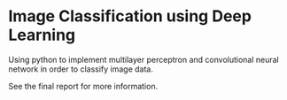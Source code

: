 # Image Classification using Deep Learning
Using python to implement multilayer perceptron and convolutional neural network in order to classify image data.

See the final report for more information.
